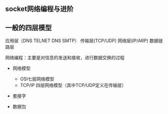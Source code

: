 ## socket网络编程与进阶

## 一般的四层模型
应用层（DNS TELNET DNS SMTP）
传输层(TCP/UDP)
网络层(IP/ARP)
数据链路层

网络编程：主要是对信息的发送和接收，进行数据交换的过程
* 网络模型
  * OSI七层网络模型
  * TCP/IP 四层网络模型（其中TCP/UDP定义在传输层）

* 套接字
* 数据包
